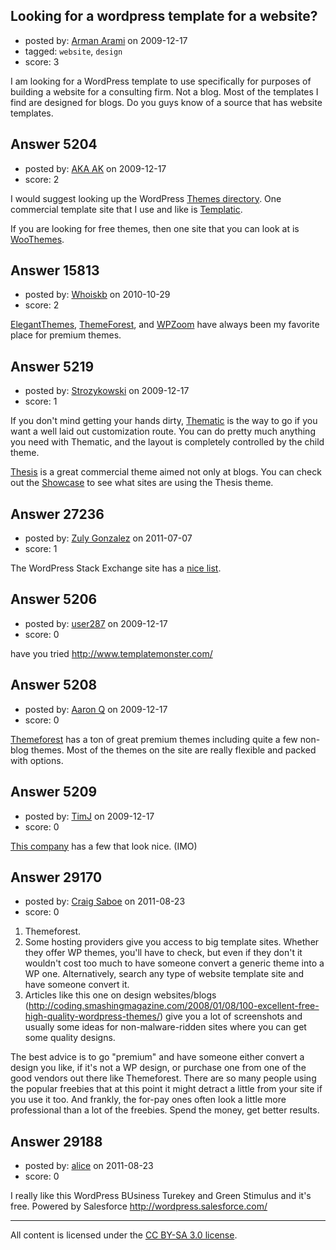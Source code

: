 ## Looking for a wordpress template for a website?

- posted by: [Arman Arami](https://stackexchange.com/users/-1/425-arman-arami) on 2009-12-17
- tagged: `website`, `design`
- score: 3

I am looking for a WordPress template to use specifically for purposes of building a website for a consulting firm. Not a blog. Most of the templates I find are designed for blogs. Do you guys know of a source that has website templates.


## Answer 5204

- posted by: [AKA AK](https://stackexchange.com/users/-1/1711-aka-ak) on 2009-12-17
- score: 2

I would suggest looking up the WordPress [Themes directory](http://wordpress.org/extend/themes/commercial/).  One commercial template site that I use and like is [Templatic](http://templatic.com).  

If you are looking for free themes, then one site that you can look at is [WooThemes](http://www.woothemes.com).


## Answer 15813

- posted by: [Whoiskb](https://stackexchange.com/users/-1/5086-whoiskb) on 2010-10-29
- score: 2

<p><a href="http://www.elegantthemes.com/" rel="nofollow">ElegantThemes</a>, <a href="http://themeforest.net/" rel="nofollow">ThemeForest</a>, and <a href="http://www.wpzoom.com/" rel="nofollow">WPZoom</a> have always been my favorite place for premium themes.</p>



## Answer 5219

- posted by: [Strozykowski](https://stackexchange.com/users/-1/1831-strozykowski) on 2009-12-17
- score: 1

<p>If you don't mind getting your hands dirty, <a href="http://themeshaper.com/thematic/" rel="nofollow">Thematic</a> is the way to go if you want a well laid out customization route.  You can do pretty much anything you need with Thematic, and the layout is completely controlled by the child theme.</p>

<p><a href="http://diythemes.com/thesis/" rel="nofollow">Thesis</a> is a great commercial theme aimed not only at blogs.  You can check out the <a href="http://diythemes.com/thesis/showcase/" rel="nofollow">Showcase</a> to see what sites are using the Thesis theme.</p>



## Answer 27236

- posted by: [Zuly Gonzalez](https://stackexchange.com/users/-1/2692-zuly-gonzalez) on 2011-07-07
- score: 1

<p>The WordPress Stack Exchange site has a <a href="http://wordpress.stackexchange.com/questions/29/where-can-i-download-wordpress-themes-from">nice list</a>.</p>



## Answer 5206

- posted by: [user287](https://stackexchange.com/users/-1/287-user287) on 2009-12-17
- score: 0

have you tried http://www.templatemonster.com/


## Answer 5208

- posted by: [Aaron Q](https://stackexchange.com/users/-1/1876-aaron-q) on 2009-12-17
- score: 0

<p><a href="http://www.themeforest.net/" rel="nofollow">Themeforest</a> has a ton of great premium themes including quite a few non-blog themes. Most  of the themes on the site are really flexible and packed with options.</p>



## Answer 5209

- posted by: [TimJ](https://stackexchange.com/users/-1/1172-timj) on 2009-12-17
- score: 0

<p><a href="http://www.vivathemes.com/" rel="nofollow">This company</a> has a few that look nice.  (IMO)</p>



## Answer 29170

- posted by: [Craig Saboe](https://stackexchange.com/users/-1/12715-craig-saboe) on 2011-08-23
- score: 0

1. Themeforest.
2. Some hosting providers give you access to big template sites. Whether they offer WP themes, you'll have to check, but even if they don't it wouldn't cost too much to have someone convert a generic theme into a WP one. Alternatively, search any type of website template site and have someone convert it.
3. Articles like this one on design websites/blogs (http://coding.smashingmagazine.com/2008/01/08/100-excellent-free-high-quality-wordpress-themes/) give you a lot of screenshots and usually some ideas for non-malware-ridden sites where you can get some quality designs.

The best advice is to go "premium" and have someone either convert a design you like, if it's not a WP design, or purchase one from one of the good vendors out there like Themeforest. There are so many people using the popular freebies that at this point it might detract a little from your site if you use it too. And frankly, the for-pay ones often look a little more professional than a lot of the freebies. Spend the money, get better results.


## Answer 29188

- posted by: [alice](https://stackexchange.com/users/-1/12923-alice) on 2011-08-23
- score: 0

I really like this WordPress BUsiness Turekey and Green Stimulus and it's free. Powered by Salesforce
http://wordpress.salesforce.com/



---

All content is licensed under the [CC BY-SA 3.0 license](https://creativecommons.org/licenses/by-sa/3.0/).
